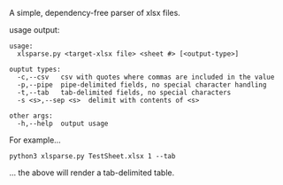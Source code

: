 
A simple, dependency-free parser of xlsx files.

usage output:
```
usage:
  xlsparse.py <target-xlsx file> <sheet #> [<output-type>]

ouptut types:
  -c,--csv   csv with quotes where commas are included in the value
  -p,--pipe  pipe-delimited fields, no special character handling
  -t,--tab   tab-delimited fields, no special characters
  -s <s>,--sep <s>  delimit with contents of <s>

other args:
  -h,--help  output usage
```

For example...
```
python3 xlsparse.py TestSheet.xlsx 1 --tab
```
... the above will render a tab-delimited table.

